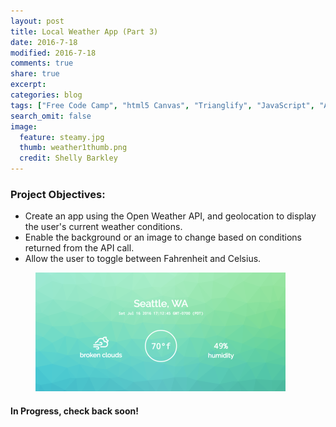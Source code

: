 ```yaml
---
layout: post
title: Local Weather App (Part 3)
date: 2016-7-18
modified: 2016-7-18
comments: true
share: true
excerpt:
categories: blog
tags: ["Free Code Camp", "html5 Canvas", "Trianglify", "JavaScript", "API"]
search_omit: false
image:
  feature: steamy.jpg
  thumb: weather1thumb.png
  credit: Shelly Barkley
---
```

### Project Objectives:
  * Create an app using the Open Weather API, and geolocation to display the user's current weather conditions.
  * Enable the background or an image to change based on conditions returned from the API call.
  * Allow the user to toggle between Fahrenheit and Celsius.

  <figure>
  <a href="http://www.recklessmoxie.com/Weather-App/"><img src="/images/weather2thumb.png">
  </a>
  </figure>

#### In Progress, check back soon!
